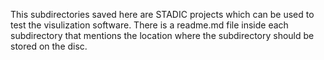 This subdirectories saved here are STADIC projects which can be used to test the visulization software.
There is a readme.md file inside each subdirectory that mentions the location where the subdirectory should
be stored on the disc.